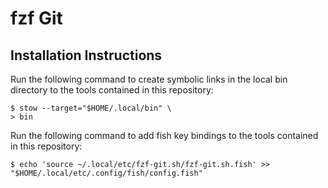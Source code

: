 # fzf Git

## Installation Instructions

Run the following command to create symbolic links in the local bin directory
to the tools contained in this repository:

```
$ stow --target="$HOME/.local/bin" \
> bin
```

Run the following command to add fish key bindings to the tools contained in
this repository:

```
$ echo 'source ~/.local/etc/fzf-git.sh/fzf-git.sh.fish' >> "$HOME/.local/etc/.config/fish/config.fish"
```
